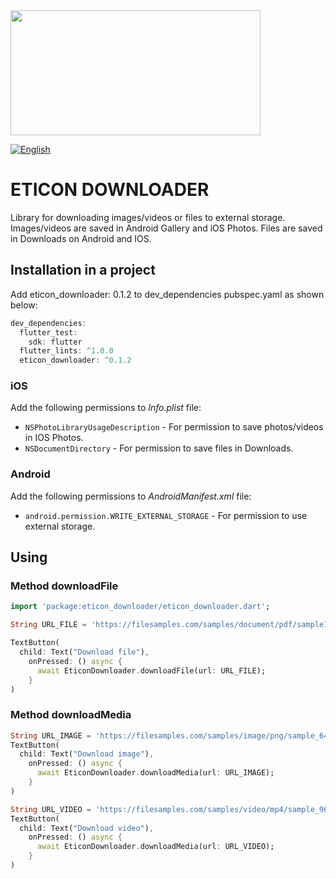 <img src="https://user-images.githubusercontent.com/36012868/130392291-52b82b9b-fd52-424b-ba5a-b7630e9cf343.png" data-canonical-src="https://user-images.githubusercontent.com/36012868/130392291-52b82b9b-fd52-424b-ba5a-b7630e9cf343.png" height="200" width=400/>

[![English](https://img.shields.io/badge/Language-English-blue?style=plastic)](https://github.com/Lexa1488Ruskiy4elovek/practice/blob/main/doc/README_RU.md)

# ETICON DOWNLOADER

Library for downloading images/videos or files to external storage. Images/videos are saved in Android Gallery and iOS Photos. Files are saved in Downloads on Android and IOS.

## Installation in a project

Add eticon_downloader: 0.1.2 to dev_dependencies pubspec.yaml as shown below:
```dart
dev_dependencies:
  flutter_test:
    sdk: flutter
  flutter_lints: ^1.0.0
  eticon_downloader: ^0.1.2
```
### iOS

Add the following permissions to _Info.plist_ file:

* `NSPhotoLibraryUsageDescription` - For permission to save photos/videos in IOS Photos.
* `NSDocumentDirectory` - For permission to save files in Downloads.

### Android

Add the following permissions to _AndroidManifest.xml_ file:

* `android.permission.WRITE_EXTERNAL_STORAGE` - For permission to use external storage.

## Using

### Method downloadFile

```dart
import 'package:eticon_downloader/eticon_downloader.dart';

String URL_FILE = 'https://filesamples.com/samples/document/pdf/sample1.pdf';

TextButton(
  child: Text("Download file"),
    onPressed: () async {
      await EticonDownloader.downloadFile(url: URL_FILE);
    }
)
```

### Method downloadMedia

```dart
String URL_IMAGE = 'https://filesamples.com/samples/image/png/sample_640%C3%97426.png';
TextButton(
  child: Text("Download image"),
    onPressed: () async {
      await EticonDownloader.downloadMedia(url: URL_IMAGE);
    }
)
```

```dart
String URL_VIDEO = 'https://filesamples.com/samples/video/mp4/sample_960x540.mp4';
TextButton(
  child: Text("Download video"),
    onPressed: () async {
      await EticonDownloader.downloadMedia(url: URL_VIDEO);
    }
)
```
